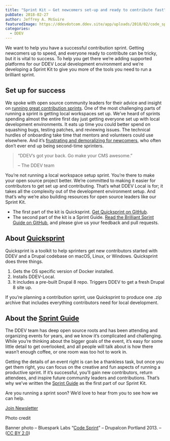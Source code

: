 ```yaml
---
title: "Sprint Kit – Get newcomers set-up and ready to contribute fast"
pubDate: 2018-02-27
author: Jeffrey A. McGuire
featuredImage: https://ddevdotcom.ddev.site/app/uploads/2018/02/code_sprint_2.jpg
categories:
  - DDEV
---
```


We want to help you have a successful contribution sprint. Getting newcomers up to speed, and everyone ready to contribute can be tricky, but it is vital to success. To help you get there we’re adding supported platforms for our DDEV Local development environment and we’re developing a Sprint Kit to give you more of the tools you need to run a brilliant sprint.

## Set up for success

We spoke with open source community leaders for their advice and insight on [running great contribution sprints](https://ddev.com/ddev-local/top-tips-for-open-source-contribution-sprints/). One of the most challenging parts of running a sprint is getting local workspaces set up. We’ve heard of sprints spending almost the entire first day just getting everyone set up with local development environments. It eats up time you could better spend on squashing bugs, testing patches, and reviewing issues. The technical hurdles of onboarding take time that mentors and volunteers could use elsewhere. And it’s [frustrating and demoralizing for newcomers](https://ddev.com/ddev-live/removing-the-biggest-barrier-to-contribution/), who often don’t ever end up being second-time sprinters.

> “DDEV’s got your back. Go make your CMS awesome.”
> 
> – The DDEV team

You’re not running a local workspace setup sprint. You’re there to make your open source project better. We’re committed to making it easier for contributors to get set up and contributing. That’s what DDEV Local is for; it takes all the complexity out of the development environment setup. And that’s why we’re also building resources for open source leaders like our Sprint Kit.

* The first part of the kit is Quicksprint. [Get Quicksprint on GitHub](https://github.com/drud/quicksprint).
* The second part of the kit is a Sprint Guide. [Read the Brilliant Sprint Guide on GitHub](https://github.com/drud/sprint%5Fguide), and please give us your feedback and pull requests.

## About [Quicksprint](https://github.com/drud/quicksprint)

Quicksprint is a toolkit to help sprinters get new contributors started with DDEV and a Drupal codebase on macOS, Linux, or Windows. Quicksprint does three things.

1. Gets the OS specific version of Docker installed.
2. Installs DDEV-Local.
3. It includes a pre-built Drupal 8 repo. Triggers DDEV to get a fresh Drupal 8 site up.

If you’re planning a contribution sprint, use Quicksprint to produce one .zip archive that includes everything contributors need for local development.

## About the [Sprint Guide](https://github.com/drud/sprint%5Fguide)

The DDEV team has deep open source roots and has been attending and organizing events for years, and we know it’s complicated and challenging. While you’re thinking about the bigger goals of the event, it’s easy for some little detail to get overlooked, and all people will talk about is how there wasn’t enough coffee, or one room was too hot to work in.

Getting the details of an event right is can be a thankless task, but once you get them right, you can focus on the creative and fun aspects of running a productive sprint. If it’s successful, you’ll gain new contributors, return attendees, and inspire future community leaders and contributions. That’s why we’ve written the [Sprint Guide](https://github.com/drud/sprint%5Fguide) as the first part of our Sprint Kit.

Are you running a sprint soon? We’d love to hear from you to see how we can help.

[Join Newsletter](http://eepurl.com/dlqkUD)

Photo credit

Banner photo – Bluespark Labs “[Code Sprint](https://flic.kr/p/f8fFih)” – Drupalcon Portland 2013\. – ([CC BY 2.0](https://creativecommons.org/licenses/by/2.0/))
